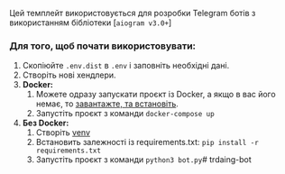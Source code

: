 Цей темплейт використовується для розробки Telegram ботів з використанням бібліотеки [`aiogram v3.0+`]

### Для того, щоб почати використовувати:
1. Скопіюйте `.env.dist` в `.env` i заповніть необхідні дані.
2. Створіть нові хендлери.
3. **Docker:**
   1. Можете одразу запускати проєкт із Docker, а якщо в вас його немає, то [завантажте, та встановіть](https://docs.docker.com/get-docker/).
   2. Запустіть проєкт з команди `docker-compose up`
4. **Без Docker:**
   1. Створіть [venv](https://docs.python.org/3/library/venv.html)
   2. Встановить залежності із requirements.txt: `pip install -r requirements.txt`
   3. Запустіть проєкт з команди `python3 bot.py`# trdaing-bot
